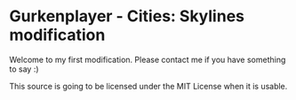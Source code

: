 # Gurkenplayer - Cities: Skylines modification
Welcome to my first modification. Please contact me if you have something to say :)

This source is going to be licensed under the MIT License when it is usable.
